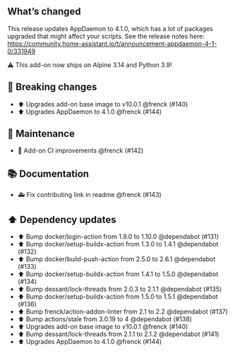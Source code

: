## What’s changed

This release updates AppDaemon to 4.1.0, which has a lot of packages upgraded that might affect your scripts.
See the release notes here: <https://community.home-assistant.io/t/announcement-appdaemon-4-1-0/331949>

⚠️ This add-on now ships on Alpine 3.14 and Python 3.9!

## 🚨 Breaking changes

- ⬆️ Upgrades add-on base image to v10.0.1 @frenck (#140)
- ⬆️ Upgrades AppDaemon to 4.1.0 @frenck (#144)

## 🧰 Maintenance

- 🚀 Add-on CI improvements @frenck (#142)

## 📚 Documentation

- 🚑 Fix contributing link in readme @frenck (#143)

## ⬆️ Dependency updates

- ⬆️ Bump docker/login-action from 1.9.0 to 1.10.0 @dependabot (#131)
- ⬆️ Bump docker/setup-buildx-action from 1.3.0 to 1.4.1 @dependabot (#132)
- ⬆️ Bump docker/build-push-action from 2.5.0 to 2.6.1 @dependabot (#133)
- ⬆️ Bump docker/setup-buildx-action from 1.4.1 to 1.5.0 @dependabot (#134)
- ⬆️ Bump dessant/lock-threads from 2.0.3 to 2.1.1 @dependabot (#135)
- ⬆️ Bump docker/setup-buildx-action from 1.5.0 to 1.5.1 @dependabot (#136)
- ⬆️ Bump frenck/action-addon-linter from 2.1 to 2.2 @dependabot (#137)
- ⬆️ Bump actions/stale from 3.0.19 to 4 @dependabot (#138)
- ⬆️ Upgrades add-on base image to v10.0.1 @frenck (#140)
- ⬆️ Bump dessant/lock-threads from 2.1.1 to 2.1.2 @dependabot (#141)
- ⬆️ Upgrades AppDaemon to 4.1.0 @frenck (#144)
